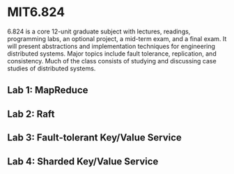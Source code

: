 # MIT6.824

6.824 is a core 12-unit graduate subject with lectures, readings, programming labs, an optional project, a mid-term exam, and a final exam. It will present abstractions and implementation techniques for engineering distributed systems. Major topics include fault tolerance, replication, and consistency. Much of the class consists of studying and discussing case studies of distributed systems.

## Lab 1: MapReduce

## Lab 2: Raft

## Lab 3: Fault-tolerant Key/Value Service

## Lab 4: Sharded Key/Value Service